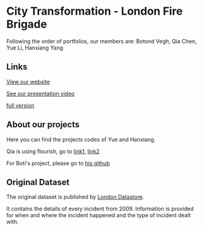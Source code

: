 # City Transformation - London Fire Brigade

Following the order of portfolios, our members are: Botond Vegh, Qia Chen, Yue Li, Hanxiang Yang

## Links

[View our website](https://amberyli.github.io/DVizGroup3/)

[See our presentation video](https://drive.google.com/drive/folders/1D2lx5v4-mv1h8jHwe7wdM6JMip5SdQuG?usp=sharing)

[full version](https://www.dropbox.com/s/ex2wq4xfsldl8s1/dviz-group3.mp4?dl=0)


## About our projects

Here you can find the projects codes of Yue and Hanxiang.

Qia is using flourish, go to [link1](https://public.flourish.studio/visualisation/6146011/), [link2](https://public.flourish.studio/visualisation/6183281/)

For Boti's project, please go to [his github](https://github.com/botivegh/fire-brigade-map)


## Original Dataset

The original dataset is published by [London Datastore](https://data.london.gov.uk/dataset/london-fire-brigade-incident-records).

It contains the details of every incident from 2009. Information is provided for when and where the incident happened and the type of incident dealt with.
